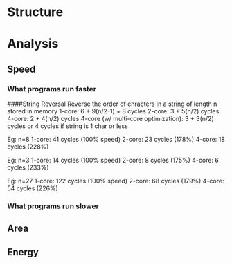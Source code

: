 # Structure

# Analysis

## Speed
### What programs run faster
####String Reversal
Reverse the order of chracters in a string of length n stored in memory
1-core: 								6 + 9(n/2-1) + 8 cycles
2-core: 								3 + 5(n/2) cycles
4-core: 								2 + 4(n/2) cycles
4-core (w/ multi-core optimization): 	3 + 3(n/2) cycles or 4 cycles if string is 1 char or less

Eg: n=8
1-core: 41 cycles (100% speed)
2-core: 23 cycles (178%)
4-core: 18 cycles (228%)

Eg: n=3
1-core: 14 cycles (100% speed)
2-core: 8 cycles  (175%)
4-core: 6 cycles  (233%)

Eg: n=27
1-core: 122 cycles (100% speed)
2-core: 68 cycles  (179%)
4-core: 54 cycles  (226%)
### What programs run slower

## Area

## Energy
